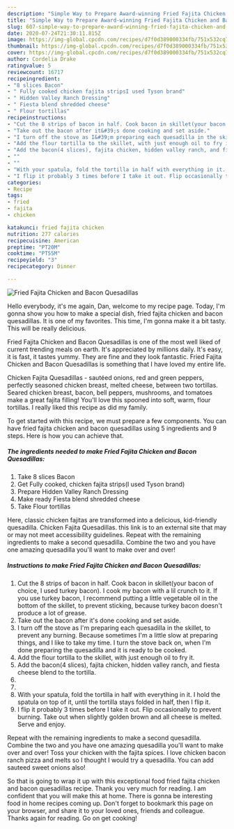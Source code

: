 ```yaml
---
description: "Simple Way to Prepare Award-winning Fried Fajita Chicken and Bacon Quesadillas"
title: "Simple Way to Prepare Award-winning Fried Fajita Chicken and Bacon Quesadillas"
slug: 607-simple-way-to-prepare-award-winning-fried-fajita-chicken-and-bacon-quesadillas
date: 2020-07-24T21:30:11.815Z
image: https://img-global.cpcdn.com/recipes/d7f0d389000334fb/751x532cq70/fried-fajita-chicken-and-bacon-quesadillas-recipe-main-photo.jpg
thumbnail: https://img-global.cpcdn.com/recipes/d7f0d389000334fb/751x532cq70/fried-fajita-chicken-and-bacon-quesadillas-recipe-main-photo.jpg
cover: https://img-global.cpcdn.com/recipes/d7f0d389000334fb/751x532cq70/fried-fajita-chicken-and-bacon-quesadillas-recipe-main-photo.jpg
author: Cordelia Drake
ratingvalue: 5
reviewcount: 16717
recipeingredient:
- "8 slices Bacon"
- " Fully cooked chicken fajita stripsI used Tyson brand"
- " Hidden Valley Ranch Dressing"
- " Fiesta blend shredded cheese"
- " Flour tortillas"
recipeinstructions:
- "Cut the 8 strips of bacon in half. Cook bacon in skillet(your bacon of choice, I used turkey bacon). I cook my bacon with a lil crunch to it. If you use turkey bacon, I recommend putting a little vegetable oil in the bottom of the skillet, to prevent sticking, because turkey bacon doesn&#39;t produce a lot of grease."
- "Take out the bacon after it&#39;s done cooking and set aside."
- "I turn off the stove as I&#39;m preparing each quesadilla in the skillet, to prevent any burning. Because sometimes I&#39;m a little slow at preparing things, and I like to take my time. I turn the stove back on, when I&#39;m done preparing the quesadilla and it is ready to be cooked."
- "Add the flour tortilla to the skillet, with just enough oil to fry it."
- "Add the bacon(4 slices), fajita chicken, hidden valley ranch, and fiesta cheese blend to the tortilla."
- ""
- ""
- "With your spatula, fold the tortilla in half with everything in it. I hold the spatula on top of it, until the tortilla stays folded in half, then I flip it."
- "I flip it probably 3 times before I take it out. Flip occasionally to prevent burning. Take out when slightly golden brown and all cheese is melted. Serve and enjoy."
categories:
- Recipe
tags:
- fried
- fajita
- chicken

katakunci: fried fajita chicken 
nutrition: 277 calories
recipecuisine: American
preptime: "PT20M"
cooktime: "PT55M"
recipeyield: "3"
recipecategory: Dinner

---
```



![Fried Fajita Chicken and Bacon Quesadillas](https://img-global.cpcdn.com/recipes/d7f0d389000334fb/751x532cq70/fried-fajita-chicken-and-bacon-quesadillas-recipe-main-photo.jpg)

Hello everybody, it's me again, Dan, welcome to my recipe page. Today, I'm gonna show you how to make a special dish, fried fajita chicken and bacon quesadillas. It is one of my favorites. This time, I'm gonna make it a bit tasty. This will be really delicious.

Fried Fajita Chicken and Bacon Quesadillas is one of the most well liked of current trending meals on earth. It's appreciated by millions daily. It's easy, it is fast, it tastes yummy. They are fine and they look fantastic. Fried Fajita Chicken and Bacon Quesadillas is something that I have loved my entire life.

Chicken Fajita Quesadillas - sautéed onions, red and green peppers, perfectly seasoned chicken breast, melted cheese, between two tortillas. Seared chicken breast, bacon, bell peppers, mushrooms, and tomatoes make a great fajita filling! You&#39;ll love this spooned into soft, warm, flour tortillas. I really liked this recipe as did my family.


To get started with this recipe, we must prepare a few components. You can have fried fajita chicken and bacon quesadillas using 5 ingredients and 9 steps. Here is how you can achieve that.

<!--inarticleads1-->

##### The ingredients needed to make Fried Fajita Chicken and Bacon Quesadillas:

1. Take 8 slices Bacon
1. Get  Fully cooked, chicken fajita strips(I used Tyson brand)
1. Prepare  Hidden Valley Ranch Dressing
1. Make ready  Fiesta blend shredded cheese
1. Take  Flour tortillas


Here, classic chicken fajitas are transformed into a delicious, kid-friendly quesadilla. Chicken Fajita Quesadillas. this link is to an external site that may or may not meet accessibility guidelines. Repeat with the remaining ingredients to make a second quesadilla. Combine the two and you have one amazing quesadilla you&#39;ll want to make over and over! 

<!--inarticleads2-->

##### Instructions to make Fried Fajita Chicken and Bacon Quesadillas:

1. Cut the 8 strips of bacon in half. Cook bacon in skillet(your bacon of choice, I used turkey bacon). I cook my bacon with a lil crunch to it. If you use turkey bacon, I recommend putting a little vegetable oil in the bottom of the skillet, to prevent sticking, because turkey bacon doesn&#39;t produce a lot of grease.
1. Take out the bacon after it&#39;s done cooking and set aside.
1. I turn off the stove as I&#39;m preparing each quesadilla in the skillet, to prevent any burning. Because sometimes I&#39;m a little slow at preparing things, and I like to take my time. I turn the stove back on, when I&#39;m done preparing the quesadilla and it is ready to be cooked.
1. Add the flour tortilla to the skillet, with just enough oil to fry it.
1. Add the bacon(4 slices), fajita chicken, hidden valley ranch, and fiesta cheese blend to the tortilla.
1. 
1. 
1. With your spatula, fold the tortilla in half with everything in it. I hold the spatula on top of it, until the tortilla stays folded in half, then I flip it.
1. I flip it probably 3 times before I take it out. Flip occasionally to prevent burning. Take out when slightly golden brown and all cheese is melted. Serve and enjoy.


Repeat with the remaining ingredients to make a second quesadilla. Combine the two and you have one amazing quesadilla you&#39;ll want to make over and over! Toss your chicken with the fajita spices. I love chicken bacon ranch pizza and melts so I thought I would try a quesadilla. You can add sauteed sweet onions also! 

So that is going to wrap it up with this exceptional food fried fajita chicken and bacon quesadillas recipe. Thank you very much for reading. I am confident that you will make this at home. There is gonna be interesting food in home recipes coming up. Don't forget to bookmark this page on your browser, and share it to your loved ones, friends and colleague. Thanks again for reading. Go on get cooking!

